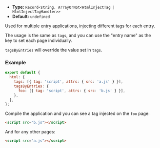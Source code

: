 - **Type:** `Record<string, ArrayOrNot<HtmlInjectTag | HtmlInjectTagHandler>>`
- **Default:** `undefined`

Used for multiple entry applications, injecting different tags for each entry.

The usage is the same as `tags`, and you can use the "entry name" as the key to set each page individually.

`tagsByEntries` will override the value set in `tags`.

### Example

```js
export default {
  html: {
    tags: [{ tag: 'script', attrs: { src: 'a.js' } }],
    tagsByEntries: {
      foo: [{ tag: 'script', attrs: { src: 'b.js' } }],
    },
  },
};
```

Compile the application and you can see a tag injected on the `foo` page:

```html
<script src="b.js"></script>
```

And for any other pages:

```html
<script src="a.js"></script>
```
